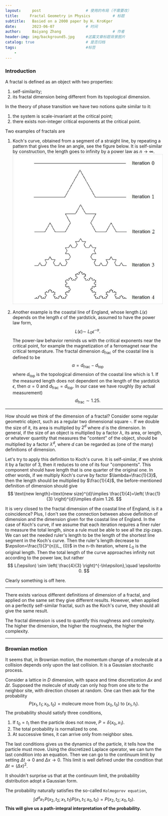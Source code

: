 ```yaml
---
layout:     post   				    # 使用的布局（不需要改）
title:     Fractal Geometry in Physics 			# 标题 
subtitle:   Basied on a 2000 paper by H. KroKger
date:       2023-06-07 				# 时间
author:     Baiyang Zhang 						# 作者
header-img: img/background5.jpg 	#这篇文章标题背景图片
catalog: true 						# 是否归档
tags:								#标签
    - 
---
```


### Introduction

A fractal is defined as an object with two properties: 
1. self-similarity;
2. its fractal dimension being different from its topological dimension. 

In the theory of phase transition we have two notions quite similar to it:
1. the system is scale-invariant at the critical point;
2. there exists non-integer critical exponents at the critical point.

Two examples of fractals are 
1. Koch's curve, obtained from a segment of a straight line, by repeating a pattern that gives the line an angle, see the figure below. It is self-similar by construction, the length goes to infinity by a power law as $n\to \infty$.
![KochCurve](/img/KochCcurve.png)

2. Another example is the coastal line of England, whose length $L(\epsilon)$ depends on the length $\epsilon$ of the yardstick, assumed to have the power law form,
$$
L(\epsilon)\sim ~L_ {0}\epsilon^{-\alpha}.
$$
The power-law behavior reminds us with the critical exponents near the critical point, for example the magnetization of a ferromagnet near the critical temperature. The fractal dimension $d_ {\text{frac}}$ of the coastal line is defined to be 
$$
\alpha=d_ {\text{frac}}-d_ {\text{top}}
$$
where $d_ {\text{top}}$ is the topological dimension of the coastal line which is $1$. If the measured length does not dependent on the length of the yardstick $\epsilon$, then $\alpha=0$ and $d_ {\text{frac}}=d_ {\text{top}}$. In our case we have roughly (by actual measurement)
$$
d_ {\text{frac}}\sim 1.25.
$$

- - -

How should we think of the dimension of a fractal? Consider some regular geometric object, such as a regular two dimensional square $\square$. If we double the size of it, its area is multiplied by $2^{d}$ where $d$ is the dimension. In general, if the size of an object is multiplied by a factor $\lambda$, its area, or length, or whatever quantity that measures the "content" of the object, should be multiplied by a factor $\lambda^{d}$, where $d$ can be regarded as (one of the many) definitions of dimension.

Let's try to apply this definition to Koch's curve. It is self-similar, if we shrink it by a factor of $3$, then it reduces to one of its four "components". This component should have length that is one quarter of the original one. In other words, if we multiply Koch's curve by factor $\lambda=\frac{1}{3}$, then the length should be multiplied by $\frac{1}{4}$, the before-mentioned definition of dimension should give
$$
\text{new length}=\text{new size}^{d}\implies \frac{1}{4}=\left( \frac{1}{3} \right)^{d}\implies d\sim 1.26.
$$

It is very closed to the fractal dimension of the coastal line of England, is it a coincidence? Plus, I don't see the connection between above definition of dimension and the dimension given for the coastal line of England. In the case of Koch's curve, if we assume that each iteration requires a finer ruler to measure the total length, since a rule must be able to see all the zig-zags. We can set the needed ruler's length to be the length of the shortest line segment in the Koch's curve. Then the ruler's length decrease to $\epsilon=\frac{1}{3^{n}}L_ {0}$ in the n-th iteration, where $L_ {0}$ is the original length. Then the total length of the curve approaches infinity not according to the power law, but rather
$$
L(\epsilon) \sim \left( \frac{4}{3} \right)^{-\ln\epsilon},\quad  \epsilon\to 0.
$$

Clearly something is off here.

- - -

There exists various different definitions of dimension of a fractal, and applied on the same set they give different results. However, when applied on a perfectly self-similar fractal, such as the Koch's curve, they should all give the same result.

The fractal dimension is used to quantify this roughness and complexity. The higher the dimension, the higher the roughness, the higher the complexity. 

- - -

### Brownian motion

It seems that, in Brownian motion, the momentum change of a molecule at a collision depends only upon the last collision. It is a Gaussian stochastic process. 

Consider a lattice in $D$ dimension, with space and time discretization $\Delta x$ and $\Delta t$. Supposed the molecule of study can only hop from one site to the neighbor site, with direction chosen at random. One can then ask for the probability
$$
P(x_ {1},t_ {1};x_ {0},t_ {0}) = \text{molecure move from }(x_ {0},t_ {0}) \text{ to } (x_ {1},t_ {1}).
$$
The probability should satisfy three conditions,
1. If $t_ {0}=t_ {1}$ then the particle does not move, $P=\delta(x_ {0},x_ {1})$.
2. The total probability is normalized to one.
3. At successive times, it can arrive only from neighbor sites.

The last conditions gives us the dynamics of the particle, it tells how the particle must move. Using the discretized Laplace operator, we can turn the last condition into an equation. Then we can go to the continuum limit by setting $\Delta t\to 0$ and $\Delta x\to 0$. This limit is well defined under the condition that $\Delta t \propto (\Delta x)^{2}$. 

It shouldn't surprise us that at the continuum limit, the probability distribution adopt a Gaussian form.

The probability naturally satisfies the so-called `Kolmogorov equation`, 
$$
\int d^{d}x_ {1} \,  P(x_ {2},t_ {2};x_ {1},t_ {1})P(x_ {1},t_ {1};x_ {0},t_ {0})=P(x_ {2},t_ {2};x_ {0},t_ {0}).
$$
**This will give us a path-integral interpretation of the probability.**

